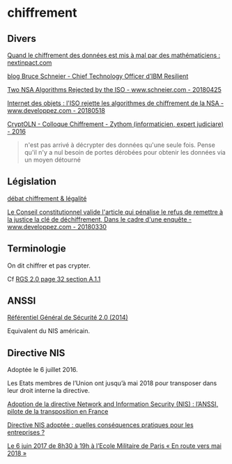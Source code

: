 # chiffrement

## Divers

[Quand le chiffrement des données est mis à mal par des mathématiciens : nextinpact.com](https://www.nextinpact.com/news/87466-quand-chiffrement-donnees-est-mis-a-mal-par-mathematiciens.htm)

[blog Bruce Schneier - Chief Technology Officer d’IBM Resilient](https://www.schneier.com/)

[Two NSA Algorithms Rejected by the ISO - www.schneier.com - 20180425](https://www.schneier.com/blog/archives/2018/04/two_nsa_algorit.html)

[Internet des objets : l'ISO rejette les algorithmes de chiffrement de la NSA - www.developpez.com - 20180518](https://www.developpez.com/actu/204053/Internet-des-objets-l-ISO-rejette-les-algorithmes-de-chiffrement-de-la-NSA-par-crainte-qu-ils-contiennent-des-portes-derobees/)

[CryptOLN - Colloque Chiffrement - Zythom (informaticien, expert judiciare) - 2016](https://www.youtube.com/watch?v=KdfQcpIbCZY)

> n'est pas arrivé à décrypter des données qu'une seule fois. Pense qu'il n'y a nul besoin de portes dérobées pour obtenir les données via un moyen détourné

## Législation

[débat chiffrement & légalité](https://www.developpez.net/forums/d1678850-3/club-professionnels-informatique/actualites/politique/chiffrement-l-equipe-marche-marche-arriere-declarations-d-emmanuel-macron/)

[Le Conseil constitutionnel valide l'article qui pénalise le refus de remettre à la justice la clé de déchiffrement, Dans le cadre d'une enquête - www.developpez.com - 20180330](https://www.developpez.com/actu/195879/Le-Conseil-constitutionnel-valide-l-article-qui-penalise-le-refus-de-remettre-a-la-justice-la-cle-de-dechiffrement-dans-le-cadre-d-une-enquete/)

## Terminologie

On dit chiffrer et pas crypter.

Cf [RGS 2.0 page 32 section A.1.1](https://www.ssi.gouv.fr/uploads/2014/11/RGS_v-2-0_B1.pdf)

## ANSSI

[Référentiel Général de Sécurité 2.0 (2014)](https://www.ssi.gouv.fr/uploads/2014/11/RGS_v-2-0_B1.pdf)

Equivalent du NIS américain.

## Directive NIS

Adoptée le 6 juillet 2016.

Les Etats membres de l’Union ont jusqu’à mai 2018 pour transposer dans leur droit interne la directive.

[Adoption de la directive Network and Information Security (NIS) : l’ANSSI, pilote de la transposition en France](https://www.ssi.gouv.fr/actualite/adoption-de-la-directive-network-and-information-security-nis-lanssi-pilote-de-la-transposition-en-france/)

[Directive NIS adoptée : quelles conséquences pratiques pour les entreprises ?](http://www.silicon.fr/directive-nis-parlement-europeen-consequences-entreprises-152411.html)

[Le 6 juin 2017 de 8h30 à 19h à l’Ecole Militaire de Paris « En route vers mai 2018 »](http://cloudindependenceday.eu/#cloud0)
